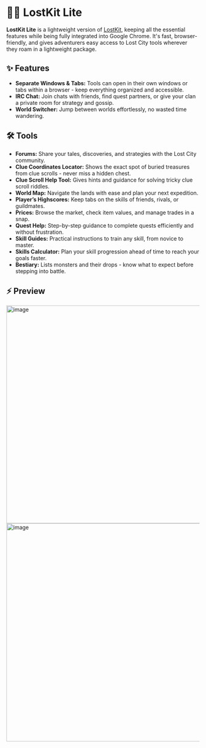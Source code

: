 # 🧙‍♂️ LostKit Lite

**LostKit Lite** is a lightweight version of [LostKit](https://github.com/Razgals/LostKit), keeping all the essential features while being fully integrated into Google Chrome. It's fast, browser-friendly, and gives adventurers easy access to Lost City tools wherever they roam in a lightweight package.

## ✨ Features
- **Separate Windows & Tabs:** Tools can open in their own windows or tabs within a browser - keep everything organized and accessible.  
- **IRC Chat:** Join chats with friends, find quest partners, or give your clan a private room for strategy and gossip.  
- **World Switcher:** Jump between worlds effortlessly, no wasted time wandering.  

## 🛠 Tools
- **Forums:** Share your tales, discoveries, and strategies with the Lost City community.  
- **Clue Coordinates Locator:** Shows the exact spot of buried treasures from clue scrolls - never miss a hidden chest.  
- **Clue Scroll Help Tool:** Gives hints and guidance for solving tricky clue scroll riddles.  
- **World Map:** Navigate the lands with ease and plan your next expedition.  
- **Player’s Highscores:** Keep tabs on the skills of friends, rivals, or guildmates.  
- **Prices:** Browse the market, check item values, and manage trades in a snap.  
- **Quest Help:** Step-by-step guidance to complete quests efficiently and without frustration.  
- **Skill Guides:** Practical instructions to train any skill, from novice to master.  
- **Skills Calculator:** Plan your skill progression ahead of time to reach your goals faster.  
- **Bestiary:** Lists monsters and their drops - know what to expect before stepping into battle.  


## ⚡ Preview

<img width="1157" height="568" alt="image" src="https://github.com/user-attachments/assets/59756743-47a2-4960-af98-e3874885b777" />

<img width="1158" height="569" alt="image" src="https://github.com/user-attachments/assets/51bdf1fd-d7e7-4bbf-bb90-409b9354cf71" />

